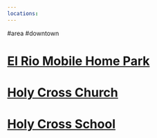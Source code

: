 ```yaml
---
locations: 
---
```

#area #downtown
# [El Rio Mobile Home Park](geo:36.97953516414742,-122.0264360899455)

# [Holy Cross Church](geo:36.97879807312092,-122.03104519847332)

# [Holy Cross School](geo:36.97760929195632,-122.02956408262256)